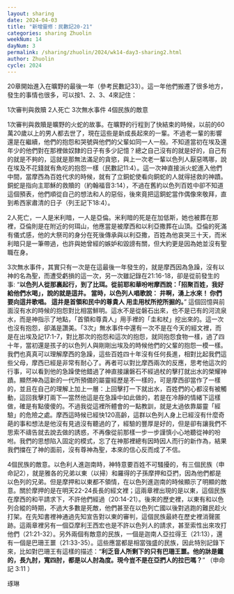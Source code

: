 ```yaml
---
layout: sharing
date: 2024-04-03
title: "新增靈修：民數記20-21"
categories: sharing Zhuolin
weekNum: 14
dayNum: 3
permalink: /sharing/zhuolin/2024/wk14-day3-sharing2.html
author: Zhuolin
cycle: 2024
---  
```


20章開始進入在曠野的最後一年（參考民數記33）。這一年他們搬遷了很多地方，發生的事情也很多，可以按1、2、3、4來記住：

1次審判與救贖
2人死亡
3次無水事件
4個民族的敵意

1次審判與救贖是曠野的火蛇的故事。在曠野的行程到了快結束的時候，以前的60萬20歲以上的男人都去世了，現在這些是新成長起來的一輩。不過老一輩的影響還是在繼續，他們的抱怨和哭號與他們的父輩如同一人一般。不知道當初在埃及還年少的他們對在那裡做奴隸的日子有多少記憶？總之自己沒有的就是好的，自己有的就是不夠的，這就是那無法滿足的貪慾，與上一次老一輩以色列人厭惡嗎哪，說在埃及不花錢就有魚吃的抱怨一樣（民數記11:4）。這一次神直接派火蛇進入他們中間，當摩西為百姓代求的時候，就有了立銅蛇使看向銅蛇的人就得拯救的神蹟。銅蛇是指向主耶穌的救贖的（約翰福音3:14），不過在舊約以色列百姓中卻不知道這個預表，他們順從自己的想法和人的惡俗，後來竟把這銅蛇當作偶像來敬拜，直到希西家肅清的日子（列王記下18:4）。

2人死亡，一人是米利暗，一人是亞倫。米利暗的死是在加低斯，她也被葬在那裡，亞倫則是在附近的何珥山，他應當是被摩西和以利亞撒葬在山頂。亞倫的死滿有儀式感，他的大祭司的身分在死後傳承與以利亞撒，百姓為他哀哭三十天，而米利暗只是一筆帶過，也許與她曾經的嫉妒和毀謗有關，但大約更是因為她並沒有聖職在身。

3次無水事件，其實只有一次是在這最後一年發生的，就是摩西因為急躁，沒有以神的名為聖，而遭受虧損的這一次，另一次雖記錄在21:16-18，卻是從前發生的事: “**以色列人從那裏起行，到了比珥。從前耶和華吩咐摩西說：「招聚百姓，我好給他們水喝」，說的就是這井。 當時，以色列人唱歌說： 井啊，湧上水來！ 你們要向這井歌唱。 這井是首領和民中的尊貴人 用圭用杖所挖所掘的。**” 這個回憶與前面沒有水的時候的抱怨對比相當鮮明。這水不是從磐石出來，也不是已有的河流泉水，而是神指示了地點，「首領和尊貴人」用手裡的「圭和杖」挖出來的。這一次也沒有抱怨，卻滿是讚美。「3次」無水事件中還有一次不是在今天的經文裡，而是在出埃及記17:1-7，對比那次的抱怨和這次的抱怨，就同抱怨食物一樣，過了四十年，當初還是孩子的以色列人與剛剛出埃及的時候他們的父輩的抱怨一模一樣。我們也真真可以理解摩西的急躁，這些百姓四十年沒有任何長進，相對比起我們這些父母，摩西已經是非常有耐心了。再者可以對比摩西兩次的反應，思考他這次的行事，可以看到他的急躁使他錯過了神直接讓磐石不經過杖的擊打就出水的榮耀神蹟。顯然神為這新的一代所預備的屬靈經歷是不一樣的，可是摩西卻當作了一樣的，並且在自己的理解上加上一層：上回擊打一下就出水，百姓們的心都沒有被觸動，這回我擊打兩下—當然他這是在急躁中如此做的，若是在冷靜的情緒下這樣做，確是有點傻傻的。不過我從這裡所體會的一點教訓，就是太過依靠屬靈「經驗」的危險之處。摩西這時候已經快120高齡，這群以色列人身上已經沒有什麼奇葩的事和想法是他沒有見過沒有聽過的了，經驗的豐厚是好的，但是卻有讓我們不思索不禱告就去說去做的誘惑，不再像從前那樣一步一步謹慎小心地聽從神的吩咐。我們的思想陷入固定的模式，忘了在神那裡總有因時因人而行的新作為，結果我們擋在了神的面前，沒有尊神為聖，本來的信心反而成了不信。

4個民族的敵意。以色利人進迦南時，神特意要百姓不可騷擾的，有三個民族（申命記2），就是雅各的兄弟以東（以掃）和羅得的子孫摩押和亞捫，因為他們都是以色列的兄弟。但是摩押和以東都不領情，在以色列進迦南的時候顯示了明顯的敵意。關於摩押的是在明天22-24長長的經文裡；這兩章裡出現的是以東，這個民族在摩西的和平請求下，不許他們經過（20:14-21）。後來的歷史裡，以東有和以色列合縱的時期，不過大多數是死敵，他們甚至在以色列亡國以後對逃跑的難民趁火打架。在先知書裡神通過先知宣告對以東的審判，這個民族最終在歷史裡消聲匿跡。這兩章裡另有一個亞摩利王西宏也是不許以色列人的請求，甚至索性出來攻打他們（21:21-32）。另外兩個有敵意的民族，一個是迦南人亞拉得王（21:13），還有一個是巴珊王噩（21:33-35）。這些應當都是相當強盛的民族，因此特別記錄下來，比如對巴珊王有這樣的描述：“**利乏音人所剩下的只有巴珊王噩。他的牀是鐵的，長九肘，寬四肘，都是以人肘為度。現今豈不是在亞捫人的拉巴嗎？**” （申命記‬ ‭3:11‬ ）


琢琳

